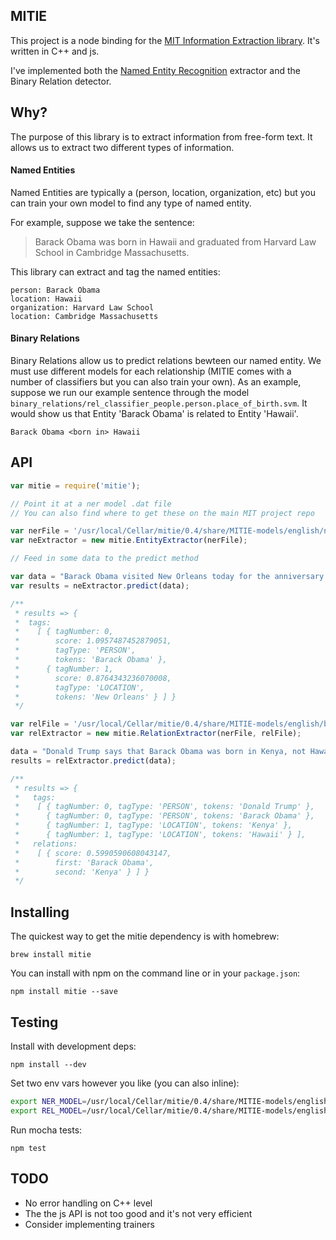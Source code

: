 ## MITIE

This project is a node binding for the [MIT Information Extraction library](https://github.com/mit-nlp/MITIE). It's written in C++ and js.

I've implemented both the [Named Entity Recognition](https://en.wikipedia.org/wiki/Named-entity_recognition) extractor and the Binary Relation detector.

## Why?

The purpose of this library is to extract information from free-form text. It allows us to extract two different types of information.

#### Named Entities

Named Entities are typically a (person, location, organization, etc) but you can train your own model to find any type of named entity.

For example, suppose we take the sentence:

> Barack Obama was born in Hawaii and graduated from Harvard Law School in Cambridge Massachusetts.

This library can extract and tag the named entities:

```
person: Barack Obama
location: Hawaii
organization: Harvard Law School
location: Cambridge Massachusetts
```

#### Binary Relations

Binary Relations allow us to predict relations bewteen our named entity.
We must use different models for each relationship (MITIE comes with a number of classifiers but you can also train your own).
As an example, suppose we run our example sentence through the model `binary_relations/rel_classifier_people.person.place_of_birth.svm`.
It would show us that Entity 'Barack Obama' is related to Entity 'Hawaii'.

```
Barack Obama <born in> Hawaii
```

## API

```javascript
var mitie = require('mitie');

// Point it at a ner model .dat file
// You can also find where to get these on the main MIT project repo

var nerFile = '/usr/local/Cellar/mitie/0.4/share/MITIE-models/english/ner_model.dat';
var neExtractor = new mitie.EntityExtractor(nerFile);

// Feed in some data to the predict method

var data = "Barack Obama visited New Orleans today for the anniversary of Hurricane Katrina."
var results = neExtractor.predict(data);

/**
 * results => {
 *  tags:
 *    [ { tagNumber: 0,
 *        score: 1.0957487452879051,
 *        tagType: 'PERSON',
 *        tokens: 'Barack Obama' },
 *      { tagNumber: 1,
 *        score: 0.8764343236070008,
 *        tagType: 'LOCATION',
 *        tokens: 'New Orleans' } ] }
 */

var relFile = '/usr/local/Cellar/mitie/0.4/share/MITIE-models/english/binary_relations/rel_classifier_people.person.place_of_birth.svm';
var relExtractor = new mitie.RelationExtractor(nerFile, relFile);

data = "Donald Trump says that Barack Obama was born in Kenya, not Hawaii.";
results = relExtractor.predict(data);

/**
 * results => {
 *   tags:
 *    [ { tagNumber: 0, tagType: 'PERSON', tokens: 'Donald Trump' },
 *      { tagNumber: 0, tagType: 'PERSON', tokens: 'Barack Obama' },
 *      { tagNumber: 1, tagType: 'LOCATION', tokens: 'Kenya' },
 *      { tagNumber: 1, tagType: 'LOCATION', tokens: 'Hawaii' } ],
 *   relations:
 *    [ { score: 0.5990590608043147,
 *        first: 'Barack Obama',
 *        second: 'Kenya' } ] } 
 */

```

## Installing

The quickest way to get the mitie dependency is with homebrew:

```
brew install mitie
```

You can install with npm on the command line or in your `package.json`:

```
npm install mitie --save
```

## Testing

Install with development deps:

```
npm install --dev
```

Set two env vars however you like (you can also inline):

```bash
export NER_MODEL=/usr/local/Cellar/mitie/0.4/share/MITIE-models/english/ner_model.dat
export REL_MODEL=/usr/local/Cellar/mitie/0.4/share/MITIE-models/english/binary_relations/rel_classifier_people.person.place_of_birth.svm
```

Run mocha tests:

```
npm test
```

## TODO

* No error handling on C++ level
* The the js API is not too good and it's not very efficient
* Consider implementing trainers
